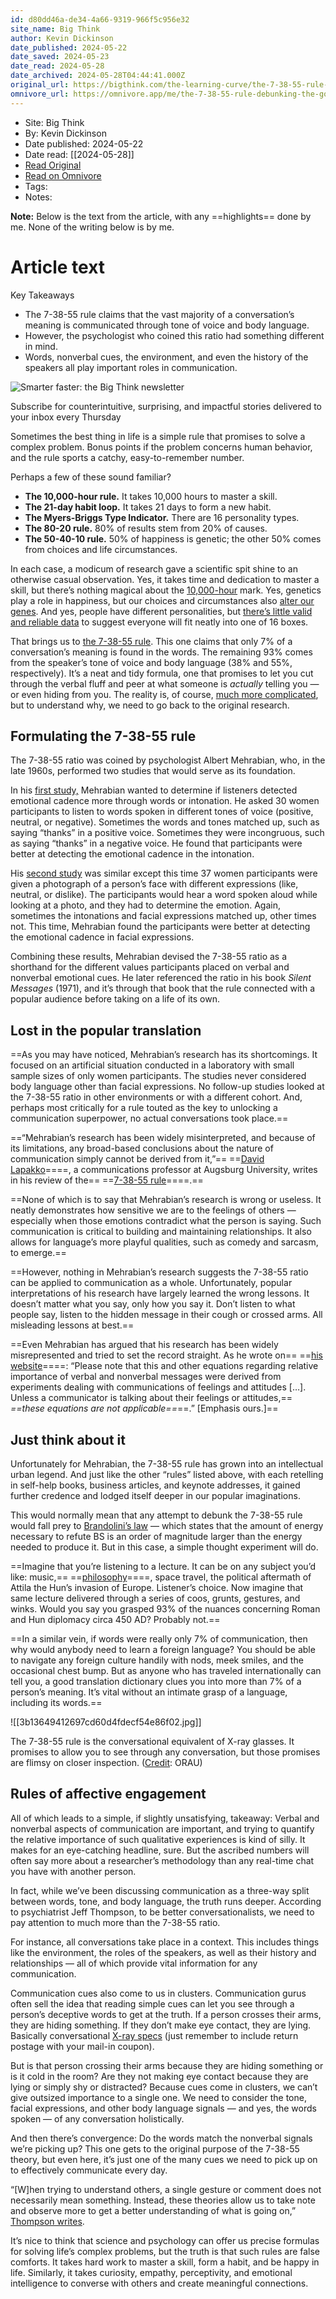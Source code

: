 ```yaml
---
id: d80dd46a-de34-4a66-9319-966f5c956e32
site_name: Big Think
author: Kevin Dickinson
date_published: 2024-05-22
date_saved: 2024-05-23
date_read: 2024-05-28
date_archived: 2024-05-28T04:44:41.000Z
original_url: https://bigthink.com/the-learning-curve/the-7-38-55-rule-debunking-the-golden-ratio-of-conversation/
omnivore_url: https://omnivore.app/me/the-7-38-55-rule-debunking-the-golden-ratio-of-conversation-big--18fa45eb93d
---
```


 - Site: Big Think
 - By: Kevin Dickinson
 - Date published: 2024-05-22
 - Date read: [[2024-05-28]]
 - [Read Original](https://bigthink.com/the-learning-curve/the-7-38-55-rule-debunking-the-golden-ratio-of-conversation/)
 - [Read on Omnivore](https://omnivore.app/me/the-7-38-55-rule-debunking-the-golden-ratio-of-conversation-big--18fa45eb93d)
 - Tags: 
 - Notes: 

**Note:** Below is the text from the article, with any ==highlights== done by me. None of the writing below is by me.

# Article text
Key Takeaways

* The 7-38-55 rule claims that the vast majority of a conversation’s meaning is communicated through tone of voice and body language.
* However, the psychologist who coined this ratio had something different in mind.
* Words, nonverbal cues, the environment, and even the history of the speakers all play important roles in communication.

![Smarter faster: the Big Think newsletter](https://proxy-prod.omnivore-image-cache.app/600x220,sulXKCg_r36bGjvqLSpbAp3vrJ9eAKXmpSRv05Sv8Eaw/https://bigthink.com/wp-content/uploads/2022/01/smarter_faster.svg?w=128&h=96&crop=1) 

 Subscribe for counterintuitive, surprising, and impactful stories delivered to your inbox every Thursday 

Sometimes the best thing in life is a simple rule that promises to solve a complex problem. Bonus points if the problem concerns human behavior, and the rule sports a catchy, easy-to-remember number.

Perhaps a few of these sound familiar?

* **The 10,000-hour rule.** It takes 10,000 hours to master a skill.
* **The 21-day habit loop.** It takes 21 days to form a new habit.
* **The Myers-Briggs Type Indicator.** There are 16 personality types.
* **The 80-20 rule.** 80% of results stem from 20% of causes.
* **The 50-40-10 rule.** 50% of happiness is genetic; the other 50% comes from choices and life circumstances.

In each case, a modicum of research gave a scientific spit shine to an otherwise casual observation. Yes, it takes time and dedication to master a skill, but there’s nothing magical about the [10,000-hour](https://www.vox.com/science-and-health/2019/8/23/20828597/the-10000-hour-rule-debunked) mark. Yes, genetics play a role in happiness, but our choices and circumstances also [alter our genes](https://greatergood.berkeley.edu/article/item/how%5Fmuch%5Fof%5Fyour%5Fhappiness%5Fis%5Funder%5Fyour%5Fcontrol). And yes, people have different personalities, but [there’s little valid and reliable data](https://bigthink.com/neuropsych/myers-briggs-work/) to suggest everyone will fit neatly into one of 16 boxes. 

That brings us to [the 7-38-55 rule](https://www.masterclass.com/articles/how-to-use-the-7-38-55-rule-to-negotiate-effectively). This one claims that only 7% of a conversation’s meaning is found in the words. The remaining 93% comes from the speaker’s tone of voice and body language (38% and 55%, respectively). It’s a neat and tidy formula, one that promises to let you cut through the verbal fluff and peer at what someone is _actually_ telling you — or even hiding from you. The reality is, of course, [much more complicated](https://sciendo.com/downloadpdf/journals/ep/13/2/article-p95.pdf), but to understand why, we need to go back to the original research.

## Formulating the 7-38-55 rule

The 7-38-55 ratio was coined by psychologist Albert Mehrabian, who, in the late 1960s, performed two studies that would serve as its foundation.

In his [first study,](https://psycnet.apa.org/record/1967-08861-001) Mehrabian wanted to determine if listeners detected emotional cadence more through words or intonation. He asked 30 women participants to listen to words spoken in different tones of voice (positive, neutral, or negative). Sometimes the words and tones matched up, such as saying “thanks” in a positive voice. Sometimes they were incongruous, such as saying “thanks” in a negative voice. He found that participants were better at detecting the emotional cadence in the intonation.

His [second study](https://psycnet.apa.org/record/1967-10403-001) was similar except this time 37 women participants were given a photograph of a person’s face with different expressions (like, neutral, or dislike). The participants would hear a word spoken aloud while looking at a photo, and they had to determine the emotion. Again, sometimes the intonations and facial expressions matched up, other times not. This time, Mehrabian found the participants were better at detecting the emotional cadence in facial expressions.

Combining these results, Mehrabian devised the 7-38-55 ratio as a shorthand for the different values participants placed on verbal and nonverbal emotional cues. He later referenced the ratio in his book _Silent Messages_ (1971), and it’s through that book that the rule connected with a popular audience before taking on a life of its own.

## Lost in the popular translation

==As you may have noticed, Mehrabian’s research has its shortcomings. It focused on an artificial situation conducted in a laboratory with small sample sizes of only women participants. The studies never considered body language other than facial expressions. No follow-up studies looked at the 7-38-55 ratio in other environments or with a different cohort. And, perhaps most critically for a rule touted as the key to unlocking a communication superpower, no actual conversations took place.==

==“Mehrabian’s research has been widely misinterpreted, and because of its limitations, any broad-based conclusions about the nature of communication simply cannot be derived from it,”== ==[David Lapakko](https://www.augsburg.edu/faculty/lapakko/)====, a communications professor at Augsburg University, writes in his review of the== ==[7-38-55 rule](https://cornerstone.lib.mnsu.edu/cgi/viewcontent.cgi?article=1000&context=ctamj)====.==

==None of which is to say that Mehrabian’s research is wrong or useless. It neatly demonstrates how sensitive we are to the feelings of others — especially when those emotions contradict what the person is saying. Such communication is critical to building and maintaining relationships. It also allows for language’s more playful qualities, such as comedy and sarcasm, to emerge.==

==However, nothing in Mehrabian’s research suggests the 7-38-55 ratio can be applied to communication as a whole. Unfortunately, popular interpretations of his research have largely learned the wrong lessons. It doesn’t matter what you say, only how you say it. Don’t listen to what people say, listen to the hidden message in their cough or crossed arms. All misleading lessons at best.==

==Even Mehrabian has argued that his research has been widely misrepresented and tried to set the record straight. As he wrote on== ==[his website](https://www.kaaj.com/psych/smorder.html)====: “Please note that this and other equations regarding relative importance of verbal and nonverbal messages were derived from experiments dealing with communications of feelings and attitudes […]. Unless a communicator is talking about their feelings or attitudes,== _==these equations are not applicable==_==.” [Emphasis ours.]==

## Just think about it

Unfortunately for Mehrabian, the 7-38-55 rule has grown into an intellectual urban legend. And just like the other “rules” listed above, with each retelling in self-help books, business articles, and keynote addresses, it gained further credence and lodged itself deeper in our popular imaginations.

This would normally mean that any attempt to debunk the 7-38-55 rule would fall prey to [Brandolini’s law](https://en.wikipedia.org/wiki/Brandolini%27s%5Flaw) — which states that the amount of energy necessary to refute BS is an order of magnitude larger than the energy needed to produce it. But in this case, a simple thought experiment will do.

==Imagine that you’re listening to a lecture. It can be on any subject you’d like: music,== ==[philosophy](https://bigthink.com/collections/everyday-philosophy/)====, space travel, the political aftermath of Attila the Hun’s invasion of Europe. Listener’s choice. Now imagine that same lecture delivered through a series of coos, grunts, gestures, and winks. Would you say you grasped 93% of the nuances concerning Roman and Hun diplomacy circa 450 AD? Probably not.==

==In a similar vein, if words were really only 7% of communication, then why would anybody need to learn a foreign language? You should be able to navigate any foreign culture handily with nods, meek smiles, and the occasional chest bump. But as anyone who has traveled internationally can tell you, a good translation dictionary clues you into more than 7% of a person’s meaning. It’s vital without an intimate grasp of a language, including its words.==

![[3b13649412697cd60d4fdecf54e86f02.jpg]]

The 7-38-55 rule is the conversational equivalent of X-ray glasses. It promises to allow you to see through any conversation, but those promises are flimsy on closer inspection. ([Credit](https://orau.org/health-physics-museum/collection/toys/x-ray-spex.html): ORAU)

## Rules of affective engagement

All of which leads to a simple, if slightly unsatisfying, takeaway: Verbal and nonverbal aspects of communication are important, and trying to quantify the relative importance of such qualitative experiences is kind of silly. It makes for an eye-catching headline, sure. But the ascribed numbers will often say more about a researcher’s methodology than any real-time chat you have with another person.

In fact, while we’ve been discussing communication as a three-way split between words, tone, and body language, the truth runs deeper. According to psychiatrist Jeff Thompson, to be better conversationalists, we need to pay attention to much more than the 7-38-55 ratio.

For instance, all conversations take place in a context. This includes things like the environment, the roles of the speakers, as well as their history and relationships — all of which provide vital information for any communication.

Communication cues also come to us in clusters. Communication gurus often sell the idea that reading simple cues can let you see through a person’s deceptive words to get at the truth. If a person crosses their arms, they are hiding something. If they don’t make eye contact, they are lying. Basically conversational [X-ray specs](https://en.wikipedia.org/wiki/X-ray%5Fspecs) (just remember to include return postage with your mail-in coupon).

But is that person crossing their arms because they are hiding something or is it cold in the room? Are they not making eye contact because they are lying or simply shy or distracted? Because cues come in clusters, we can’t give outsized importance to a single one. We need to consider the tone, facial expressions, and other body language signals — and yes, the words spoken — of any conversation holistically.

And then there’s convergence: Do the words match the nonverbal signals we’re picking up? This one gets to the original purpose of the 7-38-55 theory, but even here, it’s just one of the many cues we need to pick up on to effectively communicate every day.

“\[W\]hen trying to understand others, a single gesture or comment does not necessarily mean something. Instead, these theories allow us to take note and observe more to get a better understanding of what is going on,” [Thompson writes](https://www.psychologytoday.com/us/blog/beyond-words/201109/is-nonverbal-communication-a-numbers-game).

It’s nice to think that science and psychology can offer us precise formulas for solving life’s complex problems, but the truth is that such rules are false comforts. It takes hard work to master a skill, form a habit, and be happy in life. Similarly, it takes curiosity, empathy, perceptivity, and emotional intelligence to converse with others and create meaningful connections.

